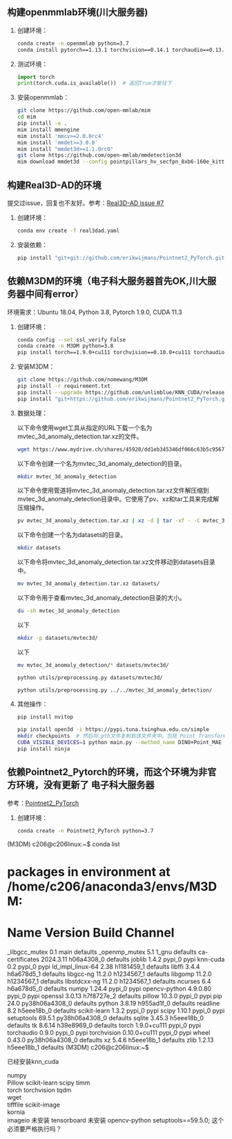 <!--
 * @Author: wangwei83 wangwei83@cuit.edu.cn
 * @Date: 2024-05-27 15:00:27
 * @LastEditors: wangwei83 wangwei83@cuit.edu.cn
 * @LastEditTime: 2024-05-30 18:05:53
 * @FilePath: /wangwei/X-23d-Y-ai-Z-detection/部分环境搭建命令记录.md
 * @Description: 这是默认设置,请设置`customMade`, 打开koroFileHeader查看配置 进行设置: https://github.com/OBKoro1/koro1FileHeader/wiki/%E9%85%8D%E7%BD%AE
-->
## 构建openmmlab环境(川大服务器)

1. 创建环境：
    ```bash
    conda create -n openmmlab python=3.7
    conda install pytorch==1.13.1 torchvision==0.14.1 torchaudio==0.13.1 pytorch-cuda=11.7 -c pytorch -c nvidia
    ```

2. 测试环境：
    ```python
    import torch
    print(torch.cuda.is_available())  # 返回True才能往下
    ```

3. 安装openmmlab：
    ```bash
    git clone https://github.com/open-mmlab/mim
    cd mim
    pip install -e .
    mim install mmengine
    mim install 'mmcv>=2.0.0rc4'
    mim install 'mmdet>=3.0.0'
    mim install "mmdet3d>=1.1.0rc0"
    git clone https://github.com/open-mmlab/mmdetection3d
    mim download mmdet3d --config pointpillars_hv_secfpn_8xb6-160e_kitti-3d-car --dest .
    ```

## 构建Real3D-AD的环境
提交过issue，回复也不友好。参考：[Real3D-AD issue #7](https://github.com/M-3LAB/Real3D-AD/issues/7)

1. 创建环境：
    ```bash
    conda env create -f real3dad.yaml
    ```

2. 安装依赖：
    ```bash
    pip install "git+git://github.com/erikwijmans/Pointnet2_PyTorch.git#egg=pointnet2_ops&subdirectory=pointnet2_ops_lib"
    ```

## 依赖M3DM的环境（电子科大服务器首先OK,川大服务器中间有error）
环境需求：Ubuntu 18.04, Python 3.8, Pytorch 1.9.0, CUDA 11.3

1. 创建环境：
    ```bash
    conda config --set ssl_verify False
    conda create -n M3DM python=3.8
    pip install torch==1.9.0+cu111 torchvision==0.10.0+cu111 torchaudio==0.9.0 -f https://download.pytorch.org/whl/torch_stable.html
    ```

2. 安装M3DM：
    ```bash
    git clone https://github.com/nomewang/M3DM
    pip install -r requirement.txt
    pip install --upgrade https://github.com/unlimblue/KNN_CUDA/releases/download/0.2/KNN_CUDA-0.2-py3-none-any.whl
    pip install "git+https://github.com/erikwijmans/Pointnet2_PyTorch.git#egg=pointnet2_ops&subdirectory=pointnet2_ops_lib"
    ```

3. 数据处理：
   
   以下命令使用wget工具从指定的URL下载一个名为mvtec_3d_anomaly_detection.tar.xz的文件。
    ```bash
    wget https://www.mydrive.ch/shares/45920/dd1eb345346df066c63b5c95676b961b/download/428824485-1643285832/mvtec_3d_anomaly_detection.tar.xz
    ```
    以下命令创建一个名为mvtec_3d_anomaly_detection的目录。
    ```bash
    mkdir mvtec_3d_anomaly_detection
    ```

    以下命令使用管道将mvtec_3d_anomaly_detection.tar.xz文件解压缩到mvtec_3d_anomaly_detection目录中。它使用了pv、xz和tar工具来完成解压缩操作。
    ```bash
    pv mvtec_3d_anomaly_detection.tar.xz | xz -d | tar -xf - -C mvtec_3d_anomaly_detection
    ```

    以下命令创建一个名为datasets的目录。
    ```bash
    mkdir datasets
    ```
    以下命令将mvtec_3d_anomaly_detection.tar.xz文件移动到datasets目录中。
    ```bash
    mv mvtec_3d_anomaly_detection.tar.xz datasets/
    ```
    以下命令用于查看mvtec_3d_anomaly_detection目录的大小。
    ```bash
    du -sh mvtec_3d_anomaly_detection
    ```

    以下
    ```bash
    mkdir -p datasets/mvtec3d/
    ```
    以下
    ```bash
    mv mvtec_3d_anomaly_detection/* datasets/mvtec3d/
    ```

    ```bash
    python utils/preprocessing.py datasets/mvtec3d/
    
    python utils/preprocessing.py ../../mvtec_3d_anomaly_detection/
    ```

4. 其他操作：
    ```bash
    pip install nvitop

    pip install open3d -i https://pypi.tuna.tsinghua.edu.cn/simple
    mkdir checkpoints  # 然后将.pth文件复制到该文件夹中。包括 Point Transformer、ViT-b/8、ViT-s/8
    CUDA_VISIBLE_DEVICES=1 python main.py --method_name DINO+Point_MAE --memory_bank multiple --rgb_backbone_name vit_base_patch8_224_dino --xyz_backbone_name Point_MAE --save_feature --dataset_path ../../mvtec_3d_anomaly_detection/
    pip install ninja
    ```

## 依赖Pointnet2_Pytorch的环境，而这个环境为非官方环境，没有更新了 电子科大服务器
参考：[Pointnet2_PyTorch](https://github.com/erikwijmans/Pointnet2_PyTorch)

1. 创建环境：
    ```bash
    conda create -n Pointnet2_PyTorch python=3.7
    ```



(M3DM) c206@c206linux:~$ conda list
# packages in environment at /home/c206/anaconda3/envs/M3DM:
#
# Name                    Version                   Build  Channel
_libgcc_mutex             0.1                        main    defaults
_openmp_mutex             5.1                       1_gnu    defaults
ca-certificates           2024.3.11            h06a4308_0    defaults
joblib                    1.4.2                    pypi_0    pypi
knn-cuda                  0.2                      pypi_0    pypi
ld_impl_linux-64          2.38                 h1181459_1    defaults
libffi                    3.4.4                h6a678d5_1    defaults
libgcc-ng                 11.2.0               h1234567_1    defaults
libgomp                   11.2.0               h1234567_1    defaults
libstdcxx-ng              11.2.0               h1234567_1    defaults
ncurses                   6.4                  h6a678d5_0    defaults
numpy                     1.24.4                   pypi_0    pypi
opencv-python             4.9.0.80                 pypi_0    pypi
openssl                   3.0.13               h7f8727e_2    defaults
pillow                    10.3.0                   pypi_0    pypi
pip                       24.0             py38h06a4308_0    defaults
python                    3.8.19               h955ad1f_0    defaults
readline                  8.2                  h5eee18b_0    defaults
scikit-learn              1.3.2                    pypi_0    pypi
scipy                     1.10.1                   pypi_0    pypi
setuptools                69.5.1           py38h06a4308_0    defaults
sqlite                    3.45.3               h5eee18b_0    defaults
tk                        8.6.14               h39e8969_0    defaults
torch                     1.9.0+cu111              pypi_0    pypi
torchaudio                0.9.0                    pypi_0    pypi
torchvision               0.10.0+cu111             pypi_0    pypi
wheel                     0.43.0           py38h06a4308_0    defaults
xz                        5.4.6                h5eee18b_1    defaults
zlib                      1.2.13               h5eee18b_1    defaults
(M3DM) c206@c206linux:~$ 

已经安装knn_cuda

numpy    
Pillow
scikit-learn
scipy
timm    
torch
torchvision
tqdm    
wget    
tifffile 
scikit-image  
kornia   
imageio   未安装
tensorboard  未安装
opencv-python
setuptools==59.5.0;  这个必须要严格执行吗？